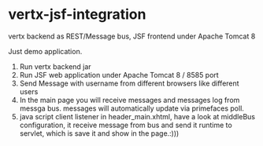 # vertx-jsf-integration
vertx backend as REST/Message bus, JSF frontend under Apache Tomcat 8

Just demo application.

1. Run vertx backend jar
2. Run JSF web application under Apache Tomcat 8 / 8585 port
3. Send Message with username from different browsers like different users
4. In the main page  you will receive messages and messages log from messga bus. messages will automatically update via primefaces poll.
5. java script client listener in header_main.xhtml, have a look at middleBus configuration, it receive message from bus and send it runtime to servlet, which is save it and show in the page.:)))
